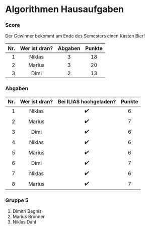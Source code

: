 # Algorithmen Hausaufgaben

### Score

Der Gewinner bekommt am Ende des Semesters einen Kasten Bier!

| Nr. | Wer ist dran? | Abgaben | Punkte
|----:|:-------------:|:-------:|:----:
| 1   | Niklas        | 3       | 18
| 2   | Marius        | 3       | 20
| 3   | Dimi          | 2       | 13

### Abgaben

| Nr. | Wer ist dran? | Bei ILIAS hochgeladen? | Punkte
|----:|:-------------:|:----------------------:|:----:
| 1   | Niklas        | :heavy_check_mark:     | 6
| 2   | Marius        | :heavy_check_mark:     | 7
| 3   | Dimi          | :heavy_check_mark:     | 6
| 4   | Niklas        | :heavy_check_mark:     | 6
| 5   | Marius        | :heavy_check_mark:     | 6
| 6   | Dimi          | :heavy_check_mark:     | 7
| 7   | Niklas        | :heavy_check_mark:     | 6
| 8   | Marius        | :heavy_check_mark:     | 7


### Gruppe 5

1. Dimitri Begnis
2. Marius Bronner
3. Niklas Dahl
